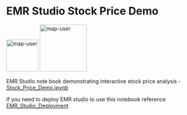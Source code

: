 # EMR Studio Stock Price Demo

<img width="85" alt="map-user" src="https://img.shields.io/badge/views-035-green"> <img width="125" alt="map-user" src="https://img.shields.io/badge/unique visits-014-green">

EMR Studio note book demonstrating interactive stock price analysis - [Stock_Price_Demo.ipynb](https://github.com/ev2900/EMR_Studio_Stock_Price_Demo/blob/main/Stock_Price_Demo.ipynb)

If you need to deploy EMR studio to use this notebook reference [EMR_Studio_Deployment](https://github.com/ev2900/EMR_Studio_Deployment)
